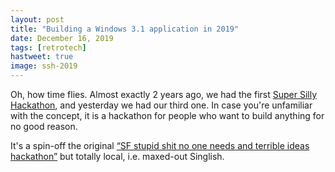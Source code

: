 ```yaml
---
layout: post
title: "Building a Windows 3.1 application in 2019"
date: December 16, 2019
tags: [retrotech]
hastweet: true
image: ssh-2019
---
```

Oh, how time flies. Almost exactly 2 years ago, we had the first [Super Silly Hackathon](https://supersillyhackathon.sg/), and yesterday we had our third one. In case you're unfamiliar with the concept, it is a hackathon for people who want to build anything for no good reason.

It's a spin-off the original [“SF stupid shit no one needs and terrible ideas hackathon”](https://stupidhackathon.github.io/) but totally local, i.e. maxed-out Singlish. 